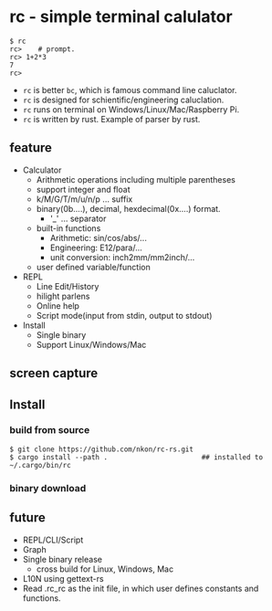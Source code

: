 rc - simple terminal calulator
==============================

```
$ rc
rc>    # prompt.
rc> 1+2*3
7
rc> 
```

* `rc` is better `bc`, which is famous command line caluclator.
* `rc` is designed for schientific/engineering caluclation.
* `rc` runs on terminal on Windows/Linux/Mac/Raspberry Pi.
* `rc` is written by rust. Example of parser by rust.

## feature

* Calculator
    + Arithmetic operations including multiple parentheses
    + support integer and float
    + k/M/G/T/m/u/n/p ... suffix
    + binary(0b....), decimal, hexdecimal(0x....) format.
        - '_' ... separator
    + built-in functions
        - Arithmetic: sin/cos/abs/...
        - Engineering: E12/para/...
        - unit conversion: inch2mm/mm2inch/...
    + user defined variable/function
* REPL
    + Line Edit/History
    + hilight parlens
    + Online help
    + Script mode(input from stdin, output to stdout)
* Install
    + Single binary
    + Support Linux/Windows/Mac


## screen capture


## Install

### build from source

```
$ git clone https://github.com/nkon/rc-rs.git
$ cargo install --path .                       ## installed to ~/.cargo/bin/rc
```

### binary download




## future

* REPL/CLI/Script
* Graph
* Single binary release
    + cross build for Linux, Windows, Mac
* L10N using gettext-rs
* Read .rc_rc as the init file, in which user defines constants and functions.
